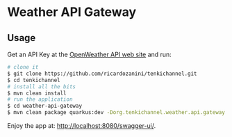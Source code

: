 # Weather API Gateway

## Usage

Get an API Key at the [OpenWeather API web site](https://openweathermap.org/api) and run:

```bash
# clone it
$ git clone https://github.com/ricardozanini/tenkichannel.git
$ cd tenkichannel
# install all the bits
$ mvn clean install
# run the application
$ cd weather-api-gateway
$ mvn clean package quarkus:dev -Dorg.tenkichannel.weather.api.gateway.openweathermap.api_key=<my api key> -DskipTests
```

Enjoy the app at: [http://localhost:8080/swagger-ui/](http://localhost:8081/swagger-ui/).